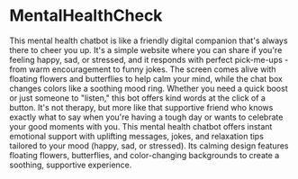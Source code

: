 # MentalHealthCheck
This mental health chatbot is like a friendly digital companion that's always there to cheer you up. It's a simple website where you can share if you're feeling happy, sad, or stressed, and it responds with perfect pick-me-ups - from warm encouragement to funny jokes. The screen comes alive with floating flowers and butterflies to help calm your mind, while the chat box changes colors like a soothing mood ring. Whether you need a quick boost or just someone to "listen," this bot offers kind words at the click of a button. It's not therapy, but more like that supportive friend who knows exactly what to say when you're having a tough day or wants to celebrate your good moments with you.
This mental health chatbot offers instant emotional support with uplifting messages, jokes, and relaxation tips tailored to your mood (happy, sad, or stressed). Its calming design features floating flowers, butterflies, and color-changing backgrounds to create a soothing, supportive experience.
